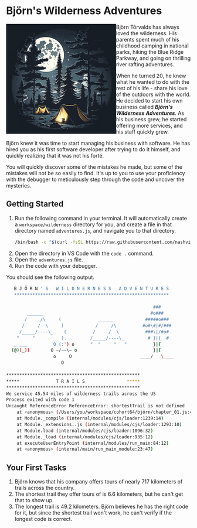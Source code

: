 # Björn's Wilderness Adventures


<img src="./images/adventures.png" width="300px" align="left" />

Björn Tôrvalds has always loved the wilderness. His parents spent much of his childhood camping in national parks, hiking the Blue Ridge Parkway, and going on thrilling river rafting adventures.

When he turned 20, he knew what he wanted to do with the rest of his life - share his love of the outdoors with the world. He decided to start his own business called **_Björn's Wilderness Adventures_**. As his business grew, he started offering more services, and his staff quickly grew.

Björn knew it was time to start managing his business with software. He has hired you as his first software developer after trying to do it himself, and quickly realizing that it was not his forté.

You will quickly discover some of the mistakes he made, but some of the mistakes will not be so easily to find. It's up to you to use your proficiency with the debugger to meticulously step through the code and uncover the mysteries.

## Getting Started

1. Run the following command in your terminal. It will automatically create a `workspace/wilderness` directory for you, and create a file in that directory named `adventures.js`, and navigate you to that directory.
   ```sh
   /bin/bash -c "$(curl -fsSL https://raw.githubusercontent.com/nashville-software-school/client-side-mastery/cohort-64/book-1-queen-bee/chapters/scripts/adventure.sh)"
   ```
2. Open the directory in VS Code with the `code .` command.
3. Open the `adventures.js` file.
4. Run the code with your debugger.

You should see the following output.

```sh
   B J Ö R N ' S   W I L D N E R N E S S   A D V E N T U R E S
   ***********************************************************

                                                        ###
        ______                                         #o###
       /     /\     (              ______            #####o###
      /     /  \     )            /     /\          #o#\#|#/###
     /_____/----\_    (          /     /  \          ###\|/#o#
    "     "          ).         /_____/----\_         # }|{  #
   _ ___          O (:') o      "  "     "   "          }|{
  (@))_))        O ~/~~\~ o                             }|{
                  o     O                          ____/   \____
                     O

***************************************************
*****              T R A I L S                *****
***************************************************
We service 45.54 miles of wilderness trails across the US
Process exited with code 1
Uncaught ReferenceError ReferenceError: shortestTrail is not defined
    at <anonymous> (/Users/you/workspace/cohort64/björn/chapter_01.js:462:20)
    at Module._compile (internal/modules/cjs/loader:1239:14)
    at Module._extensions..js (internal/modules/cjs/loader:1293:10)
    at Module.load (internal/modules/cjs/loader:1096:32)
    at Module._load (internal/modules/cjs/loader:935:12)
    at executeUserEntryPoint (internal/modules/run_main:84:12)
    at <anonymous> (internal/main/run_main_module:23:47)
```

## Your First Tasks

1. Björn knows that his company offers tours of nearly 717 kilometers of trails across the country.
2. The shortest trail they offer tours of is 6.6 kilometers, but he can't get that to show up.
3. The longest trail is 49.2 kilometers. Björn believes he has the right code for it, but since the shortest trail won't work, he can't verify if the longest code is correct.

